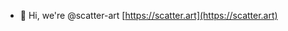 - 👋 Hi, we're @scatter-art
[https://scatter.art](https://scatter.art)


<!---
scatter-art/scatter-art is a ✨ special ✨ repository because its `README.md` (this file) appears on your GitHub profile.
You can click the Preview link to take a look at your changes.
--->
